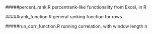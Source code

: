 #####percent_rank.R
percentrank-like functionality from Excel, in R


#####rank_function.R
general ranking function for rows


#####run_corr_function.R
running correlation, with window length n
